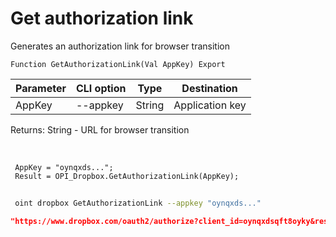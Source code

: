 ﻿---
sidebar_position: 1
---

# Get authorization link
 Generates an authorization link for browser transition



`Function GetAuthorizationLink(Val AppKey) Export`

 | Parameter | CLI option | Type | Destination |
 |-|-|-|-|
 | AppKey | --appkey | String | Application key |

 
 Returns: String - URL for browser transition

<br/>




```bsl title="Code example"
 AppKey = "oynqxds...";
 Result = OPI_Dropbox.GetAuthorizationLink(AppKey);
```
	


```sh title="CLI command example"
 
 oint dropbox GetAuthorizationLink --appkey "oynqxds..."

```

```json title="Result"
"https://www.dropbox.com/oauth2/authorize?client_id=oynqxdsqft8oyky&response_type=code&token_access_type=offline"
```
